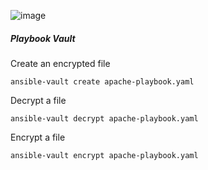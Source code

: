 ![image](https://github.com/rezaabedi1365/Devops/assets/117336743/94e6c2f0-59a3-4a40-bf36-2891bfb42826)

##### Playbook Vault
Create an encrypted file
```
ansible-vault create apache-playbook.yaml
```
Decrypt a file
```
ansible-vault decrypt apache-playbook.yaml
```
Encrypt a file
```
ansible-vault encrypt apache-playbook.yaml
```

